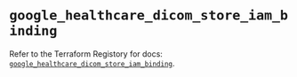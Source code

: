 # `google_healthcare_dicom_store_iam_binding`

Refer to the Terraform Registory for docs: [`google_healthcare_dicom_store_iam_binding`](https://www.terraform.io/docs/providers/google-beta/r/google_healthcare_dicom_store_iam_binding).
